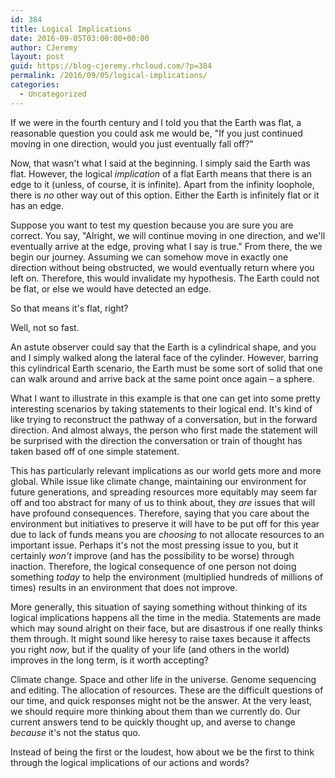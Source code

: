 ```yaml
---
id: 384
title: Logical Implications
date: 2016-09-05T03:00:00+00:00
author: CJeremy
layout: post
guid: https://blog-cjeremy.rhcloud.com/?p=384
permalink: /2016/09/05/logical-implications/
categories:
  - Uncategorized
---
```

If we were in the fourth century and I told you that the Earth was flat, a reasonable question you could ask me would be, "If you just continued moving in one direction, would you just eventually fall off?"

Now, that wasn't what I said at the beginning. I simply said the Earth was flat. However, the logical _implication_ of a flat Earth means that there is an edge to it (unless, of course, it is infinite). Apart from the infinity loophole, there is _no_ other way out of this option. Either the Earth is infinitely flat or it has an edge.

Suppose you want to test my question because you are sure you are correct. You say, "Alright, we will continue moving in one direction, and we'll eventually arrive at the edge, proving what I say is true." From there, the we begin our journey. Assuming we can somehow move in exactly one direction without being obstructed, we would eventually return where you left on. Therefore, this would invalidate my hypothesis. The Earth could not be flat, or else we would have detected an edge.

So that means it's flat, right?

Well, not so fast.

An astute observer could say that the Earth is a cylindrical shape, and you and I simply walked along the lateral face of the cylinder. However, barring this cylindrical Earth scenario, the Earth must be some sort of solid that one can walk around and arrive back at the same point once again &#8211; a sphere.

What I want to illustrate in this example is that one can get into some pretty interesting scenarios by taking statements to their logical end. It's kind of like trying to reconstruct the pathway of a conversation, but in the forward direction. And almost always, the person who first made the statement will be surprised with the direction the conversation or train of thought has taken based off of one simple statement.

This has particularly relevant implications as our world gets more and more global. While issue like climate change, maintaining our environment for future generations, and spreading resources more equitably may seem far off and too abstract for many of us to think about, they _are_ issues that will have profound consequences. Therefore, saying that you care about the environment but initiatives to preserve it will have to be put off for this year due to lack of funds means you are _choosing_ to not allocate resources to an important issue. Perhaps it's not the most pressing issue to you, but it certainly _won't_ improve (and has the possibility to be worse) through inaction. Therefore, the logical consequence of one person not doing something _today_ to help the environment (multiplied hundreds of millions of times) results in an environment that does not improve.

More generally, this situation of saying something without thinking of its logical implications happens all the time in the media. Statements are made which may sound alright on their face, but are disastrous if one really thinks them through. It might sound like heresy to raise taxes because it affects you right _now_, but if the quality of your life (and others in the world) improves in the long term, is it worth accepting?

Climate change. Space and other life in the universe. Genome sequencing and editing. The allocation of resources. These are the difficult questions of our time, and quick responses might not be the answer. At the very least, we should require more thinking about them than we currently do. Our current answers tend to be quickly thought up, and averse to change _because_ it's not the status quo.

Instead of being the first or the loudest, how about we be the first to think through the logical implications of our actions and words?